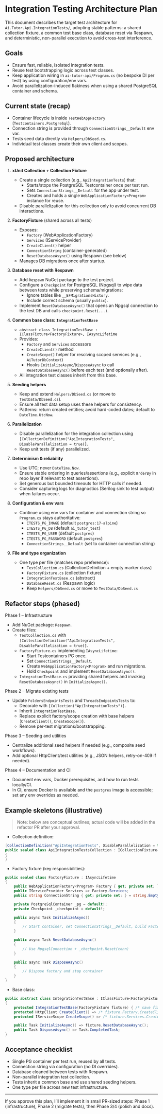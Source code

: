 # Integration Testing Architecture Plan

This document describes the target test architecture for `Ai.Tutor.Api.IntegrationTests/`, adopting stable patterns: a shared collection fixture, a common test base class, database reset via Respawn, and deterministic, non-parallel execution to avoid cross-test interference.

## Goals

- Ensure fast, reliable, isolated integration tests.
- Reuse test bootstrapping logic across test classes.
- Keep application wiring in `ai-tutor-api/Program.cs` (no bespoke DI per test) by using configuration/env vars.
- Avoid parallelization-induced flakiness when using a shared PostgreSQL container and schema.

## Current state (recap)

- Container lifecycle is inside `TestWebAppFactory` (`Testcontainers.PostgreSql`).
- Connection string is provided through `ConnectionStrings__Default` env var.
- Tests seed data directly via `Helpers/DbSeed.cs`.
- Individual test classes create their own client and scopes.

## Proposed architecture

1. __xUnit Collection + Collection Fixture__
   - Create a single collection (e.g., `ApiIntegrationTests`) that:
     - Starts/stops the PostgreSQL Testcontainer once per test run.
     - Sets `ConnectionStrings__Default` for the app under test.
     - Creates and holds a single `WebApplicationFactory<Program>` instance for reuse.
   - Disable parallelization for this collection only to avoid concurrent DB interactions.

2. __FactoryFixture__ (shared across all tests)
   - Exposes:
     - `Factory` (WebApplicationFactory<Program>)
     - `Services` (IServiceProvider)
     - `CreateClient()` helper
     - `ConnectionString` (container-generated)
     - `ResetDatabaseAsync()` using Respawn (see below)
   - Manages DB migrations once after startup.

3. __Database reset with Respawn__
   - Add `Respawn` NuGet package to the test project.
   - Configure a `Checkpoint` for PostgreSQL (Npgsql) to wipe data between tests while preserving schema/migrations:
     - Ignore tables like `__EFMigrationsHistory`.
     - Include correct schema (usually `public`).
   - Implement `ResetDatabaseAsync()` that opens an Npgsql connection to the test DB and calls `checkpoint.Reset(...)`.

4. __Common base class: `IntegrationTestBase`__
   - `abstract class IntegrationTestBase : IClassFixture<FactoryFixture>, IAsyncLifetime`
   - Provides:
     - `Factory` and `Services` accessors
     - `CreateClient()` method
     - `CreateScope()` helper for resolving scoped services (e.g., `AiTutorDbContext`)
     - Hooks `InitializeAsync`/`DisposeAsync` to call `ResetDatabaseAsync()` before each test (and optionally after).
   - All integration test classes inherit from this base.

5. __Seeding helpers__
   - Keep and extend `Helpers/DbSeed.cs` (or move to `TestData/DbSeed.cs`).
   - Ensure all test data setup uses these helpers for consistency.
   - Patterns: return created entities; avoid hard-coded dates; default to `DateTime.UtcNow`.

6. __Parallelization__
   - Disable parallelization for the integration collection using `[CollectionDefinition("ApiIntegrationTests", DisableParallelization = true)]`.
   - Keep unit tests (if any) parallelized.

7. __Determinism & reliability__
   - Use UTC; never `DateTime.Now`.
   - Ensure stable ordering in queries/assertions (e.g., explicit `OrderBy` in repo layer if relevant to test assertions).
   - Set generous but bounded timeouts for HTTP calls if needed.
   - Consider capturing logs for diagnostics (Serilog sink to test output) when failures occur.

8. __Configuration & env vars__
   - Continue using env vars for container and connection string so `Program.cs` stays authoritative:
     - `ITESTS_PG_IMAGE` (default `postgres:17-alpine`)
     - `ITESTS_PG_DB` (default `ai_tutor_test`)
     - `ITESTS_PG_USER` (default `postgres`)
     - `ITESTS_PG_PASSWORD` (default `postgres`)
     - `ConnectionStrings__Default` (set to container connection string)

9. __File and type organization__
   - One type per file (matches repo preference):
     - `TestCollection.cs` (CollectionDefinition + empty marker class)
     - `FactoryFixture.cs` (collection fixture)
     - `IntegrationTestBase.cs` (abstract)
     - `DatabaseReset.cs` (Respawn logic)
     - Keep `Helpers/DbSeed.cs` or move to `TestData/DbSeed.cs`

## Refactor steps (phased)

Phase 1 – Infrastructure
- Add NuGet package: `Respawn`.
- Create files:
  - `TestCollection.cs` with `[CollectionDefinition("ApiIntegrationTests", DisableParallelization = true)]`.
  - `FactoryFixture.cs` implementing `IAsyncLifetime`:
    - Start Testcontainers PG once.
    - Set `ConnectionStrings__Default`.
    - Create `WebApplicationFactory<Program>` and run migrations.
    - Hold `Checkpoint` and implement `ResetDatabaseAsync()`.
  - `IntegrationTestBase.cs` providing shared helpers and invoking `ResetDatabaseAsync()` in `InitializeAsync()`.

Phase 2 – Migrate existing tests
- Update `FoldersEndpointsTests` and `ThreadsEndpointsTests` to:
  - Decorate with `[Collection("ApiIntegrationTests")]`.
  - Inherit `IntegrationTestBase`.
  - Replace explicit factory/scope creation with base helpers (`CreateClient()`, `CreateScope()`).
  - Remove per-test migrations/bootstrapping.

Phase 3 – Seeding and utilities
- Centralize additional seed helpers if needed (e.g., composite seed workflows).
- Add optional HttpClient/test utilities (e.g., JSON helpers, retry-on-409 if needed).

Phase 4 – Documentation and CI
- Document env vars, Docker prerequisites, and how to run tests locally/CI.
- In CI, ensure Docker is available and the `postgres` image is accessible; set any env overrides as needed.

## Example skeletons (illustrative)

> Note: below are conceptual outlines; actual code will be added in the refactor PR after your approval.

- Collection definition:
```csharp
[CollectionDefinition("ApiIntegrationTests", DisableParallelization = true)]
public sealed class ApiIntegrationTestsCollection : ICollectionFixture<FactoryFixture>
{
}
```

- Factory fixture (key responsibilities):
```csharp
public sealed class FactoryFixture : IAsyncLifetime
{
    public WebApplicationFactory<Program> Factory { get; private set; } = default!;
    public IServiceProvider Services => Factory.Services;
    public string ConnectionString { get; private set; } = string.Empty;

    private PostgreSqlContainer _pg = default!;
    private Checkpoint _checkpoint = default!;

    public async Task InitializeAsync()
    {
        // Start container, set ConnectionStrings__Default, build Factory, run migrations, create Respawn checkpoint.
    }

    public async Task ResetDatabaseAsync()
    {
        // Use NpgsqlConnection + _checkpoint.Reset(conn)
    }

    public async Task DisposeAsync()
    {
        // Dispose factory and stop container
    }
}
```

- Base class:
```csharp
public abstract class IntegrationTestBase : IClassFixture<FactoryFixture>, IAsyncLifetime
{
    protected IntegrationTestBase(FactoryFixture fixture) { /* save fixture */ }
    protected HttpClient CreateClient() => /* fixture.Factory.CreateClient() */;
    protected IServiceScope CreateScope() => /* fixture.Services.CreateScope() */;

    public Task InitializeAsync() => fixture.ResetDatabaseAsync();
    public Task DisposeAsync() => Task.CompletedTask;
}
```

## Acceptance checklist

- Single PG container per test run, reused by all tests.
- Connection string via configuration (no DI overrides).
- Database cleaned between tests with Respawn.
- Non-parallel integration test collection.
- Tests inherit a common base and use shared seeding helpers.
- One type per file across new test infrastructure.

---

If you approve this plan, I’ll implement it in small PR-sized steps: Phase 1 (infrastructure), Phase 2 (migrate tests), then Phase 3/4 (polish and docs).
